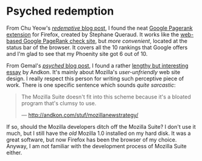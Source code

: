 Psyched redemption
===

From Chu Yeow's [*redemptive* blog post](http://blog.codefront.net/archives/2004/07/15/cant_ditch_ie_because_of_google_pagerank_now_you_can.php "Can't ditch IE because of Google PageRank? Now you can"), I found the neat [Google Pagerank extension](http://pagerankstatus.mozdev.org/) for Firefox, created by Stephane Queraud. It works like the [web-based Google PageRank check site](http://freelance-help.com/google-ranking-report/page-rank.php), but *more convenient*, located at the status bar of the browser. It covers all the 10 rankings that Google offers and I'm glad to see that my Phoenity site got 6 out of 10.

From Gemal's [*psyched* blog post](http://gemal.dk/archives/000616.html "Taming the Beast: The Solution to Mozilla's Hidden Marketing Problem"), I found a rather [lengthy but interesting essay](http://andkon.com/stuf/mozillanewstrategy/ "Taming the Beast: The Solution to Mozilla's Hidden Marketing Problem") by Andkon. It's mainly about Mozilla's *user-unfriendly* web site design. I really respect this person for writing such perceptive piece of work. There is one specific sentence which sounds *quite sarcastic*:

> The Mozilla Suite doesn't fit into this scheme because it's a bloated program that's clumsy to use.
>
> — <http://andkon.com/stuf/mozillanewstrategy/>

If so, should the Mozilla developers ditch off the Mozilla Suite? I don't use it much, but I still have the *old* Mozilla 1.0 installed on my hard disk. It was a great software, but now Firefox has been the browser of my choice. Anyway, I am not familiar with the development process of Mozilla Suite either.